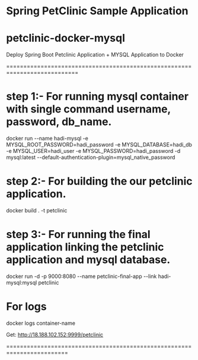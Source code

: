 # Spring PetClinic Sample Application

# petclinic-docker-mysql


Deploy Spring Boot Petclinic Application + MYSQL Application to Docker


===========================================================================


# step 1:- For running mysql container with single command username, password, db_name.


docker run --name hadi-mysql -e MYSQL_ROOT_PASSWORD=hadi_password -e MYSQL_DATABASE=hadi_db -e MYSQL_USER=hadi_user -e MYSQL_PASSWORD=hadi_password -d mysql:latest --default-authentication-plugin=mysql_native_password


# step 2:- For building the our petclinic application.

docker build . -t petclinic


# step 3:- For running the final application linking the petclinic application and mysql database.

docker run -d -p 9000:8080 --name petclinic-final-app --link hadi-mysql:mysql petclinic   


For logs
===========
docker logs container-name


Get:  http://18.188.102.152:9999/petclinic

========================================================================
